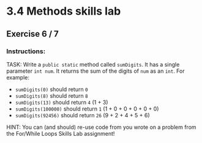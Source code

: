 # 3.4 Methods skills lab
## Exercise 6 / 7
### Instructions:
TASK: Write a `public static` method called `sumDigits`. It has a single parameter `int num`. It returns the sum of the digits of `num` as an `int`. For example:

- `sumDigits(0)` should return `0`
- `sumDigits(8)` should return `8`
- `sumDigits(13)` should return `4` (1 + 3)
- `sumDigits(100000)` should return `1` (1 + 0 + 0 + 0 + 0 + 0)
- `sumDigits(92456)` should return `26` (9 + 2 + 4 + 5 + 6)

HINT: You can (and should) re-use code from you wrote on a problem from the For/While Loops Skills Lab assignment!